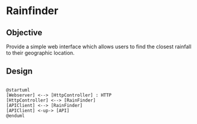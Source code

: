 # Rainfinder

## Objective
Provide a simple web interface which allows users to find the closest rainfall to their geographic location.



## Design
```@plantuml

@startuml
[Webserver] <--> [HttpController] : HTTP
[HttpController] <--> [RainFinder]
[APIClient] <--> [RainFinder]
[APIClient] <-up-> [API]
@enduml

```